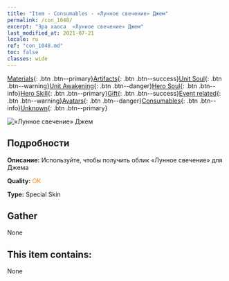 ```yaml
---
title: "Item - Consumables - «Лунное свечение» Джем"
permalink: /con_1048/
excerpt: "Эра хаоса  «Лунное свечение» Джем"
last_modified_at: 2021-07-21
locale: ru
ref: "con_1048.md"
toc: false
classes: wide
---
```

 [Materials](/ItemsRU/){: .btn .btn--primary}[Artifacts](/ItemsRU/Artifacts/){: .btn .btn--success}[Unit Soul](/ItemsRU/UnitSoul/){: .btn .btn--warning}[Unit Awakening](/ItemsRU/UnitAwakening/){: .btn .btn--danger}[Hero Soul](/ItemsRU/HeroSoul/){: .btn .btn--info}[Hero Skill](/ItemsRU/HeroSkill/){: .btn .btn--primary}[Gift](/ItemsRU/Gift/){: .btn .btn--success}[Event related](/ItemsRU/Events/){: .btn .btn--warning}[Avatars](/ItemsRU/Avatars/){: .btn .btn--danger}[Consumables](/ItemsRU/Consumables/){: .btn .btn--info}[Unknown](/ItemsRU/Unknown/){: .btn .btn--primary}

 ![«Лунное свечение» Джем](/images/h/h_Gem7.jpg)

## Подробности
 **Описание:** Используйте, чтобы получить облик «Лунное свечение» для Джема

 **Quality:** <span style="color: #FF8C00">OK</span>

 **Type:** Special Skin

## Gather

  None

## This item contains:

  None

